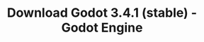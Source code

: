 ---
# Generated by /scripts/js/download_archive_generator !!! do not edit by hand !!!
title: 'Download Godot 3.4.1 (stable) - Godot Engine'
type: 'download/archive'
name: '3.4.1'
flavor: 'stable'
release_date: '2021-12-17T03:00:00-00:00'
release_notes: '/article/maintenance-release-godot-3-4-1/'
links:
  android.apk:
    name: 'android.apk'
    title: 'Android'
    caption: 'Universal APK (ARM64 + ARMv7 + x86_64 + x86)'
    tags:
      - 'APK download'
      - 'ARM64/v7'
      - 'x86 (64 & 32 bit)'
    hosts:
      github_builds:
        regular: 'https://github.com/godotengine/godot-builds/releases/download/3.4.1-stable/Godot_v3.4.1-stable_android_editor.apk'
        mono: '#'
      github:
        regular: 'https://github.com/godotengine/godot/releases/download/3.4.1-stable/Godot_v3.4.1-stable_android_editor.apk'
        mono: '#'
  macos.universal:
    name: 'macos.universal'
    title: 'macOS'
    caption: 'Universal (x86_64 + Apple Silicon)'
    tags:
      - 'Intel/Apple Silicon'
      - '64 bit'
    hosts:
      github_builds:
        regular: 'https://github.com/godotengine/godot-builds/releases/download/3.4.1-stable/Godot_v3.4.1-stable_osx.universal.zip'
        mono: 'https://github.com/godotengine/godot-builds/releases/download/3.4.1-stable/Godot_v3.4.1-stable_mono_osx.universal.zip'
      github:
        regular: 'https://github.com/godotengine/godot/releases/download/3.4.1-stable/Godot_v3.4.1-stable_osx.universal.zip'
        mono: 'https://github.com/godotengine/godot/releases/download/3.4.1-stable/Godot_v3.4.1-stable_mono_osx.universal.zip'
  windows.64:
    name: 'windows.64'
    title: 'Windows'
    caption: 'Standard (x86_64)'
    tags:
      - '64 bit'
    hosts:
      github_builds:
        regular: 'https://github.com/godotengine/godot-builds/releases/download/3.4.1-stable/Godot_v3.4.1-stable_win64.exe.zip'
        mono: 'https://github.com/godotengine/godot-builds/releases/download/3.4.1-stable/Godot_v3.4.1-stable_mono_win64.zip'
      github:
        regular: 'https://github.com/godotengine/godot/releases/download/3.4.1-stable/Godot_v3.4.1-stable_win64.exe.zip'
        mono: 'https://github.com/godotengine/godot/releases/download/3.4.1-stable/Godot_v3.4.1-stable_mono_win64.zip'
  linux_server.headless.64:
    name: 'linux_server.headless.64'
    title: 'Linux Server'
    caption: 'Headless (x86_64)'
    tags:
      - '64 bit'
      - 'Headless'
    hosts:
      github_builds:
        regular: 'https://github.com/godotengine/godot-builds/releases/download/3.4.1-stable/Godot_v3.4.1-stable_linux_headless.64.zip'
        mono: 'https://github.com/godotengine/godot-builds/releases/download/3.4.1-stable/Godot_v3.4.1-stable_mono_linux_headless_64.zip'
      github:
        regular: 'https://github.com/godotengine/godot/releases/download/3.4.1-stable/Godot_v3.4.1-stable_linux_headless.64.zip'
        mono: 'https://github.com/godotengine/godot/releases/download/3.4.1-stable/Godot_v3.4.1-stable_mono_linux_headless_64.zip'
  web:
    name: 'web'
    title: 'Web editor'
    caption: ''
    tags:
      - 'Self-hosted'
      - 'Cross-platform'
    hosts:
      github_builds:
        regular: 'https://github.com/godotengine/godot-builds/releases/download/3.4.1-stable/Godot_v3.4.1-stable_web_editor.zip'
        mono: '#'
      github:
        regular: 'https://github.com/godotengine/godot/releases/download/3.4.1-stable/Godot_v3.4.1-stable_web_editor.zip'
        mono: '#'
  linux.64:
    name: 'linux.64'
    title: 'Linux'
    caption: 'Standard (x86_64)'
    tags:
      - '64 bit'
    hosts:
      github_builds:
        regular: 'https://github.com/godotengine/godot-builds/releases/download/3.4.1-stable/Godot_v3.4.1-stable_x11.64.zip'
        mono: 'https://github.com/godotengine/godot-builds/releases/download/3.4.1-stable/Godot_v3.4.1-stable_mono_x11_64.zip'
      github:
        regular: 'https://github.com/godotengine/godot/releases/download/3.4.1-stable/Godot_v3.4.1-stable_x11.64.zip'
        mono: 'https://github.com/godotengine/godot/releases/download/3.4.1-stable/Godot_v3.4.1-stable_mono_x11_64.zip'
  linux.32:
    name: 'linux.32'
    title: 'Linux'
    caption: 'Standard (x86)'
    tags:
      - '32 bit'
    hosts:
      github_builds:
        regular: 'https://github.com/godotengine/godot-builds/releases/download/3.4.1-stable/Godot_v3.4.1-stable_x11.32.zip'
        mono: 'https://github.com/godotengine/godot-builds/releases/download/3.4.1-stable/Godot_v3.4.1-stable_mono_x11_32.zip'
      github:
        regular: 'https://github.com/godotengine/godot/releases/download/3.4.1-stable/Godot_v3.4.1-stable_x11.32.zip'
        mono: 'https://github.com/godotengine/godot/releases/download/3.4.1-stable/Godot_v3.4.1-stable_mono_x11_32.zip'
  windows.32:
    name: 'windows.32'
    title: 'Windows'
    caption: 'Standard (x86)'
    tags:
      - '32 bit'
    hosts:
      github_builds:
        regular: 'https://github.com/godotengine/godot-builds/releases/download/3.4.1-stable/Godot_v3.4.1-stable_win32.exe.zip'
        mono: 'https://github.com/godotengine/godot-builds/releases/download/3.4.1-stable/Godot_v3.4.1-stable_mono_win32.zip'
      github:
        regular: 'https://github.com/godotengine/godot/releases/download/3.4.1-stable/Godot_v3.4.1-stable_win32.exe.zip'
        mono: 'https://github.com/godotengine/godot/releases/download/3.4.1-stable/Godot_v3.4.1-stable_mono_win32.zip'
  linux_server.64:
    name: 'linux_server.64'
    title: 'Linux Server'
    caption: 'Standard (x86_64)'
    tags:
      - '64 bit'
    hosts:
      github_builds:
        regular: 'https://github.com/godotengine/godot-builds/releases/download/3.4.1-stable/Godot_v3.4.1-stable_linux_server.64.zip'
        mono: 'https://github.com/godotengine/godot-builds/releases/download/3.4.1-stable/Godot_v3.4.1-stable_mono_linux_server_64.zip'
      github:
        regular: 'https://github.com/godotengine/godot/releases/download/3.4.1-stable/Godot_v3.4.1-stable_linux_server.64.zip'
        mono: 'https://github.com/godotengine/godot/releases/download/3.4.1-stable/Godot_v3.4.1-stable_mono_linux_server_64.zip'
  aar_library:
    name: 'aar_library'
    title: 'AAR library'
    caption: ''
    tags:
      - 'Android plugins'
      - 'Java'
      - 'Kotlin'
    hosts:
      github_builds:
        regular: 'https://github.com/godotengine/godot-builds/releases/download/3.4.1-stable/godot-lib.3.4.1.stable.release.aar'
        mono: 'https://github.com/godotengine/godot-builds/releases/download/3.4.1-stable/godot-lib.3.4.1.stable.mono.release.aar'
      github:
        regular: 'https://github.com/godotengine/godot/releases/download/3.4.1-stable/godot-lib.3.4.1.stable.release.aar'
        mono: 'https://github.com/godotengine/godot/releases/download/3.4.1-stable/godot-lib.3.4.1.stable.mono.release.aar'
  templates:
    name: 'templates'
    title: 'Export templates'
    caption: ''
    tags:
      - 'Used to export your games to all supported platforms'
    hosts:
      github_builds:
        regular: 'https://github.com/godotengine/godot-builds/releases/download/3.4.1-stable/Godot_v3.4.1-stable_export_templates.tpz'
        mono: 'https://github.com/godotengine/godot-builds/releases/download/3.4.1-stable/Godot_v3.4.1-stable_mono_export_templates.tpz'
      github:
        regular: 'https://github.com/godotengine/godot/releases/download/3.4.1-stable/Godot_v3.4.1-stable_export_templates.tpz'
        mono: 'https://github.com/godotengine/godot/releases/download/3.4.1-stable/Godot_v3.4.1-stable_mono_export_templates.tpz'
primaryPlatforms:
  - 'android.apk'
  - 'macos.universal'
  - 'windows.64'
  - 'linux_server.headless.64'
  - 'web'
  - 'templates'
---